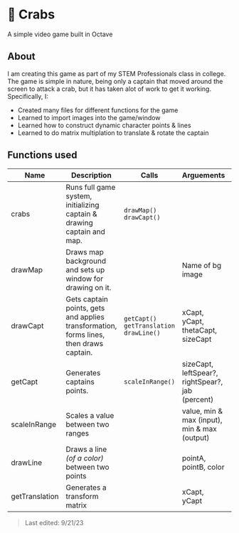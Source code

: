 # 🦀 Crabs
A simple video game built in Octave

## About

I am creating this game as part of my STEM Professionals class in college. The game is simple in nature, being only a captain that moved around the screen to attack a crab, but it has taken alot of work to get it working. Specifically, I:
- Created many files for different functions for the game
- Learned to import images into the game/window
- Learned how to construct dynamic character points & lines
- Learned to do matrix multiplation to translate & rotate the captain

## Functions used

| Name       | Description | Calls | Arguements | Returns
| --- | --- | --- | --- | --- |
| crabs | Runs full game system, initializing captain & drawing captain and map. | `drawMap()` `drawCapt()` | | |
| drawMap | Draws map background and sets up window for drawing on it. | | Name of bg image | Width & Hight of canvas
| drawCapt | Gets captain points, gets and applies transformation, forms lines, then draws captain. | `getCapt()` `getTranslation` `drawLine()` | xCapt, yCapt, thetaCapt, sizeCapt | Captain Graphics Vector
| getCapt | Generates captains points. | `scaleInRange()` | sizeCapt, leftSpear?, rightSpear?, jab (percent) | Captain points matrix
| scaleInRange | Scales a value between two ranges | | value, min & max (input), min & max (output) | Scaled value
| drawLine | Draws a line *(of a color)* between two points | | pointA, pointB, color | Plotted line
| getTranslation | Generates a transform matrix | | xCapt, yCapt | Transform matrix


> Last edited: 9/21/23
